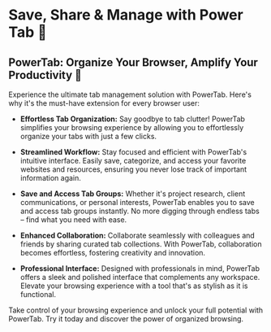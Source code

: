 # Save, Share & Manage with Power Tab 🔖

## PowerTab: Organize Your Browser, Amplify Your Productivity 🚀

Experience the ultimate tab management solution with PowerTab. Here's why it's the must-have extension for every browser user:

- **Effortless Tab Organization:** Say goodbye to tab clutter! PowerTab simplifies your browsing experience by allowing you to effortlessly organize your tabs with just a few clicks.

- **Streamlined Workflow:** Stay focused and efficient with PowerTab's intuitive interface. Easily save, categorize, and access your favorite websites and resources, ensuring you never lose track of important information again.

- **Save and Access Tab Groups:** Whether it's project research, client communications, or personal interests, PowerTab enables you to save and access tab groups instantly. No more digging through endless tabs – find what you need with ease.

- **Enhanced Collaboration:** Collaborate seamlessly with colleagues and friends by sharing curated tab collections. With PowerTab, collaboration becomes effortless, fostering creativity and innovation.

- **Professional Interface:** Designed with professionals in mind, PowerTab offers a sleek and polished interface that complements any workspace. Elevate your browsing experience with a tool that's as stylish as it is functional.

Take control of your browsing experience and unlock your full potential with PowerTab. Try it today and discover the power of organized browsing.
